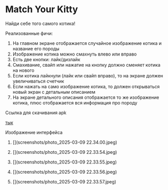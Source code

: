 # Match Your Kitty

Найди себе того самого котика!

Реализованные фичи:

1.	На главном экране отображается случайное изображение котика и название его породы
2.	Изображение котика можно смахнуть влево или вправо
3.	Есть две кнопки: лайк/дизлайк
4.	Смахивание, свайп или нажатие на кнопку должно сменяет котика на нового
5.	Если котика лайкнули (лайк или свайп вправо), то на экране должен увеличиваться счетчик
6.	Если нажать на само изображение котика, то должен открываться новый экран с детальным описанием
7.	На экране детального описания отображается то же изображение котика, плюс отображается вся информация про породу


Ссылка для скачивания apk

[тык](app-release.apk)


Изображение интерфейса
1. [](screenshots/photo_2025-03-09 22.34.00.jpeg)

2. [](screenshots/photo_2025-03-09 22.33.54.jpeg)

3. [](screenshots/photo_2025-03-09 22.33.55.jpeg)

4. [](screenshots/photo_2025-03-09 22.33.56.jpeg)

5. [](screenshots/photo_2025-03-09 22.33.57.jpeg)
